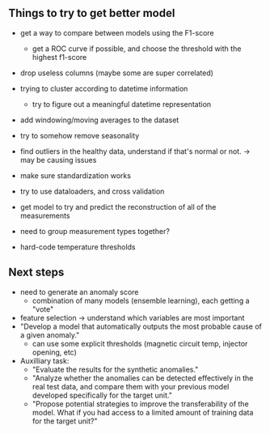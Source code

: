## Things to try to get better model

- get a way to compare between models using the F1-score
  - get a ROC curve if possible, and choose the threshold with the highest f1-score

- drop useless columns (maybe some are super correlated)
- trying to cluster according to datetime information
  - try to figure out a meaningful datetime representation
- add windowing/moving averages to the dataset
- try to somehow remove seasonality
- find outliers in the healthy data, understand if that's normal or not. -> may be causing issues 
- make sure standardization works
- try to use dataloaders, and cross validation
- get model to try and predict the reconstruction of all of the measurements
- need to group measurement types together? 
- hard-code temperature thresholds

## Next steps

- need to generate an anomaly score
  - combination of many models (ensemble learning), each getting a "vote"
- feature selection -> understand which variables are most important
- "Develop a model that automatically outputs the most probable cause of a given
anomaly."
  - can use some explicit thresholds (magnetic circuit temp, injector opening, etc)
- Auxilliary task: 
  - "Evaluate the results for the synthetic anomalies."
  - "Analyze whether the anomalies can be detected effectively in the real test data, and compare them with your previous model developed specifically for the target unit."
  - "Propose potential strategies to improve the transferability of the model. What if you had access to a limited amount of training data for the target unit?"